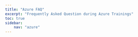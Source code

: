 ```yaml
---
title: "Azure FAQ"
excerpt: "Frequently Asked Question during Azure Trainings"
toc: true
sidebar:
    nav: "azure"
---
```

